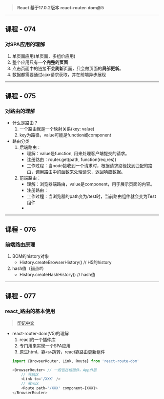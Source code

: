> **React 基于17.0.2版本**
> **react-router-dom@5**

-----
## **课程 - 074**
### 对SPA应用的理解
1. 单页面应用(单页面，多组价应用)
2. 整个应用只有**一个完整的页面**
3. 点击页面中的链接**不会刷新**页面，只会做页面的**局部更新**。
4. 数据都需要通过ajax请求获取，并在前端异步展现

-----
## **课程 - 075**
### 对路由的理解
+ 什么是路由？
    1. 一个路由就是一个映射关系(key: value)
    2. key为路径，value可能是function或component
+ 路由分类
    1. 后端路由：
        - 理解：value是function, 用来处理客户端提交的请求。
        - 注册路由：router.get(path, function(req,res))
        - 工作过程：当node接收到一个请求时，根据请求路径找到匹配的路由，调用路由中的函数来处理请求，返回响应数据。
    2. 前端路由：
        - 理解：浏览器端路由，value是component，用于展示页面的内容。
        - 注册路由：<Route path="/test" component={Test}>
        - 工作过程：当浏览器的path变为/test时，当前路由组件就会变为Test组件
        - 

-----
## **课程 - 076**
### 前端路由原理
1. BOM的history对象
    - History.createBrowserHistory() // H5的history
2. hash值（锚点#）
    - History.createHashHistory() // hash值

-----
## **课程 - 077**
### react_路由的基本使用
> [印记中文](https://docschina.org/)
+ react-router-dom(V5)的理解
    1. react的一个插件库
    2. 专门用来实现一个SPA应用
    3. 原生html，靠`<a>`跳转，react靠路由更新组件
    ```js
    import {BrowserRouter, Link, Route} from 'react-route-dom'

    <BrowserRouter> // 一般包在根组件，App外层
        // 导航区
        <Link to='/XXX' />
        // 展示区
        <Route path='/XXX' component={XXX}>
    </BrowserRouter>
    ```